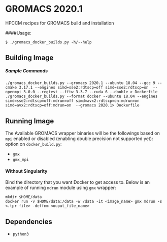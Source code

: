 # GROMACS 2020.1
HPCCM recipes for GROMACS build and installation

####Usage:

    $ ./gromacs_docker_builds.py -h/--help

## Building Image
##### Sample Commands
    ./gromacs_docker_builds.py --gromacs 2020.1 --ubuntu 18.04 --gcc 9 --cmake 3.17.1 --engines simd=sse2:rdtscp=off simd=sse2:rdtscp=on  --openmpi 3.0.0 --regtest --fftw 3.3.7 --cuda 6 --double > Dockerfile
    ./gromacs_docker_builds.py --format docker --ubuntu 18.04 --engines simd=sse2:rdtscp=off:mdrun=off simd=avx2:rdtscp=on:mdrun=on simd=avx2:rdtscp=off:mdrun=on  --gromacs 2020.1> Dockerfile


## Running Image
The Available GROMACS wrapper binaries will be the followings based on `mpi` enabled or disabled (enabling double precision not supported yet):
option on `docker_build.py`:

* `gmx`
* `gmx_mpi`

#### Without Singularity

Bind the directory that you want Docker to get access to. Below is an example of running `mdrun` module using `gmx` wrapper:

    mkdir $HOME/data
    docker run -v $HOME/data:/data -w /data -it <image_name> gmx mdrun -s <.tpr file> -deffnm <ouput_file_name>


## Dependencies

* `python3`
